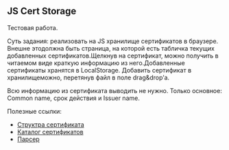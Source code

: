 ## JS Cert Storage


Тестовая работа.

Суть задания: реализовать на JS хранилище сертификатов в браузере. Внешне этодолжна быть страница, на которой есть табличка текущих добавленных сертификатов.Щелкнув на сертификат, можно получить в читаемом виде краткую информацию из него.Добавленные сертификаты хранятся в LocalStorage. Добавить сертификат в хранилищеможно, перетянув файл в поле drag&drop’а.

Всю информацию из сертификата выводить не нужно. Только основное: Common name, срок действия и Issuer name.

Полезные ссылки:  

* [Структра сертификата](http://zakon2.rada.gov.ua/laws/show/z1398-12#n25)
* [Каталог сертификатов](http://ivk.org.ua/ru/sertifikaty/katalog-po-mestoraspolozheniyu)
* [Парсер](https://lapo.it/asn1js)  
  
  